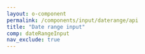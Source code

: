 ```yaml
---
layout: o-component
permalink: /components/input/daterange/api
title: "Date range input"
comp: dateRangeInput
nav_exclude: true
---
```


